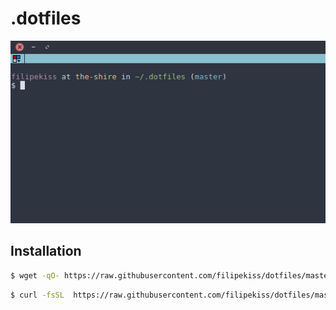 # .dotfiles

![screenshot](https://raw.githubusercontent.com/filipekiss/dotfiles/master/screenshot.png)

## Installation

```sh
$ wget -qO- https://raw.githubusercontent.com/filipekiss/dotfiles/master/bin/dotfiles | bash
```

```sh
$ curl -fsSL  https://raw.githubusercontent.com/filipekiss/dotfiles/master/bin/dotfiles | bash
```
